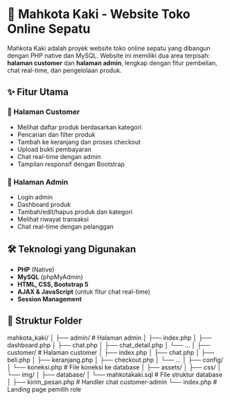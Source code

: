 # 👟 Mahkota Kaki - Website Toko Online Sepatu

Mahkota Kaki adalah proyek website toko online sepatu yang dibangun dengan PHP native dan MySQL. Website ini memiliki dua area terpisah: **halaman customer** dan **halaman admin**, lengkap dengan fitur pembelian, chat real-time, dan pengelolaan produk.

## ✨ Fitur Utama

### 🔹 Halaman Customer
- Melihat daftar produk berdasarkan kategori
- Pencarian dan filter produk
- Tambah ke keranjang dan proses checkout
- Upload bukti pembayaran
- Chat real-time dengan admin
- Tampilan responsif dengan Bootstrap

### 🔹 Halaman Admin
- Login admin
- Dashboard produk
- Tambah/edit/hapus produk dan kategori
- Melihat riwayat transaksi
- Chat real-time dengan pelanggan

## 🛠️ Teknologi yang Digunakan
- **PHP** (Native)
- **MySQL** (phpMyAdmin)
- **HTML, CSS, Bootstrap 5**
- **AJAX & JavaScript** (untuk fitur chat real-time)
- **Session Management**

## 📁 Struktur Folder
mahkota_kaki/
│
├── admin/ # Halaman admin
│ ├── index.php
│ ├── dashboard.php
│ ├── chat.php
│ ├── chat_detail.php
│ └── ...
│
├── customer/ # Halaman customer
│ ├── index.php
│ ├── chat.php
│ ├── beli.php
│ ├── keranjang.php
│ ├── checkout.php
│ └── ...
│
├── config/
│ └── koneksi.php # File koneksi ke database
│
├── assets/
│ ├── css/
│ └── img/
│
├── database/
│ └── mahkotakaki.sql # File struktur database
│
├── kirim_pesan.php # Handler chat customer-admin
└── index.php # Landing page pemilih role



